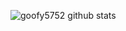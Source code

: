 ![goofy5752 github stats](https://github-readme-stats.vercel.app/api?username=goofy5752&show_icons=true&hide_border=true)
